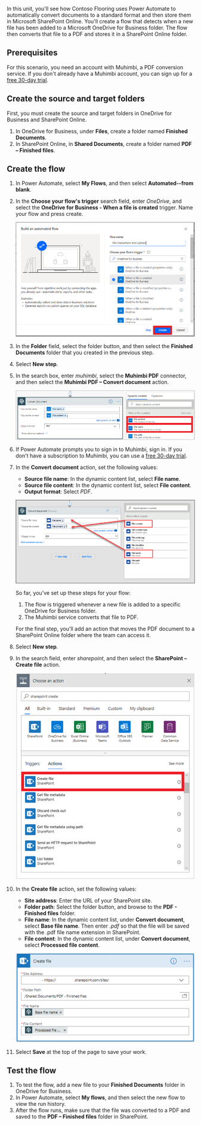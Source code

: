 In this unit, you'll see how Contoso Flooring uses Power Automate to automatically convert documents to a standard format and then store them in Microsoft SharePoint Online. You'll create a flow that detects when a new file has been added to a Microsoft OneDrive for Business folder. The flow then converts that file to a PDF and stores it in a SharePoint Online folder.

## Prerequisites

For this scenario, you need an account with Muhimbi, a PDF conversion service. If you don't already have a Muhimbi account, you can sign up for a [free 30-day trial](http://www.muhimbi.com/Products/PDF-Converter-for-SharePoint/Products-PDF-Converter-for-SharePoint-Free-Trial.aspx).

## Create the source and target folders

First, you must create the source and target folders in OneDrive for Business and SharePoint Online.

1. In OneDrive for Business, under **Files**, create a folder named **Finished Documents**.
2. In SharePoint Online, in **Shared Documents**, create a folder named **PDF – Finished files**.

## Create the flow

1. In Power Automate, select **My Flows**, and then select **Automated--from blank**.

1. In the **Choose your flow's trigger** search field, enter *OneDrive*, and select the **OneDrive for Business - When a file is created** trigger. Name your flow and press create.

    ![OneDrive for Business - When a file is created trigger](../media/onedrive-trigger.png)

1. In the **Folder** field, select the folder button, and then select the **Finished Documents** folder that you created in the previous step.

1. Select **New step**. 

1. In the search box, enter *muhimbi*, select the **Muhimbi PDF** connector, and then select the **Muhimbi PDF – Convert document** action.

    ![Muhimbi PDF – Convert document action](../media/muhimbi-action.png)

1. If Power Automate prompts you to sign in to Muhimbi, sign in. If you don't have a subscription to Muhimbi, you can use a [free 30-day trial](http://www.muhimbi.com/Products/PDF-Converter-for-SharePoint/Products-PDF-Converter-for-SharePoint-Free-Trial.aspx).

1. In the **Convert document** action, set the following values:

    * **Source file name**: In the dynamic content list, select **File name**.
    * **Source file content**: In the dynamic content list, select **File content**.
    * **Output format**: Select *PDF*.

    ![Muhimbi setup](../media/muhimbi-configuration.png)

    So far, you've set up these steps for your flow:

    1. The flow is triggered whenever a new file is added to a specific OneDrive for Business folder.
    2. The Muhimbi service converts that file to PDF.

    For the final step, you'll add an action that moves the PDF document to a SharePoint Online folder where the team can access it.

1. Select **New step**.

1. In the search field, enter *sharepoint*, and then select the **SharePoint – Create file** action.

    ![SharePoint – Create file action](../media/sharepoint-create-file.png)

1. In the **Create file** action, set the following values:

    * **Site address**: Enter the URL of your SharePoint site.
    * **Folder path**: Select the folder button, and browse to the **PDF - Finished files** folder.
    * **File name**: In the dynamic content list, under **Convert document**, select **Base file name**. Then enter *.pdf* so that the file will be saved with the .pdf file name extension in SharePoint.
    * **File content**: In the dynamic content list, under **Convert document**, select **Processed file content**.

    ![Set up the file in SharePoint](../media/sharepoint-configure-file.png)

1. Select **Save** at the top of the page to save your work.

## Test the flow

1. To test the flow, add a new file to your **Finished Documents** folder in OneDrive for Business.
2. In Power Automate, select **My flows**, and then select the new flow to view the run history.
3. After the flow runs, make sure that the file was converted to a PDF and saved to the **PDF – Finished files** folder in SharePoint.
